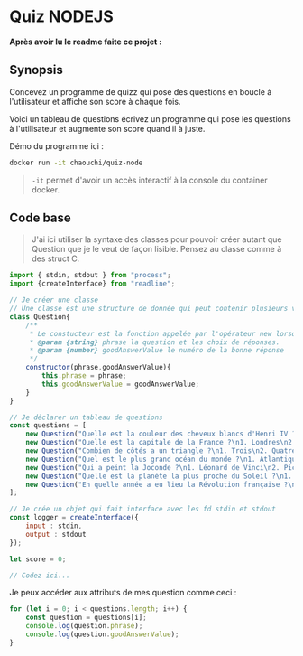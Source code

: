 # Quiz NODEJS
**Après avoir lu le readme faite ce projet :**
## Synopsis

Concevez un programme de quizz qui pose des questions en boucle à l'utilisateur et affiche son score à chaque fois.

Voici un tableau de questions écrivez un programme qui pose les questions à l'utilisateur et augmente son score quand il à juste.

Démo du programme ici :

```bash
docker run -it chaouchi/quiz-node
```

> `-it` permet d'avoir un accès interactif à la console du container docker.

## Code base

> J'ai ici utiliser la syntaxe des classes pour pouvoir créer autant que Question que je le veut de façon lisible. Pensez au classe comme à des struct C.

```js
import { stdin, stdout } from "process";
import {createInterface} from "readline";

// Je créer une classe
// Une classe est une structure de donnée qui peut contenir plusieurs vairbales ou fonctions (comme les struct en C)
class Question{
    /**
     * Le constucteur est la fonction appelée par l'opérateur new lorsque l'on veut créer une variable (instance à partir d'une classe).
     * @param {string} phrase la question et les choix de réponses. 
     * @param {number} goodAnswerValue le numéro de la bonne réponse
     */
    constructor(phrase,goodAnswerValue){
        this.phrase = phrase;
        this.goodAnswerValue = goodAnswerValue;
    }
}

// Je déclarer un tableau de questions
const questions = [
    new Question("Quelle est la couleur des cheveux blancs d'Henri IV ?\n1. Blanc\n2. Rouge", 1),
    new Question("Quelle est la capitale de la France ?\n1. Londres\n2. Paris", 2),
    new Question("Combien de côtés a un triangle ?\n1. Trois\n2. Quatre", 1),
    new Question("Quel est le plus grand océan du monde ?\n1. Atlantique\n2. Pacifique", 2),
    new Question("Qui a peint la Joconde ?\n1. Léonard de Vinci\n2. Picasso", 1),
    new Question("Quelle est la planète la plus proche du Soleil ?\n1. Mercure\n2. Mars", 1),
    new Question("En quelle année a eu lieu la Révolution française ?\n1. 1789\n2. 1815", 1),
];

// Je crée un objet qui fait interface avec les fd stdin et stdout
const logger = createInterface({
    input : stdin,
    output : stdout
});

let score = 0;

// Codez ici...

``` 

Je peux accéder aux attributs de mes question comme ceci :

```js
for (let i = 0; i < questions.length; i++) {
    const question = questions[i];
    console.log(question.phrase);
    console.log(question.goodAnswerValue);
}
```